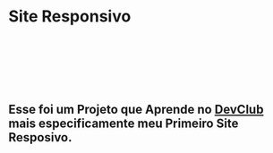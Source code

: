 <h1>Site Responsivo<h1/>
<br/>
<br/>
<h2>Esse foi um Projeto que Aprende no <a href="https://rodolfomori.com.br/devclub"> DevClub<a/>
  mais especificamente meu Primeiro Site Resposivo.<h2>

